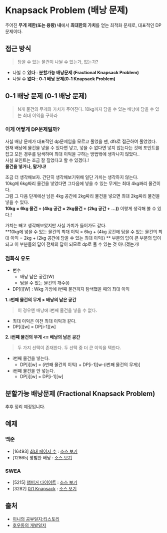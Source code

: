 # Knapsack Problem (배낭 문제)
주어진 **무게 제한(또는 용량) 내**에서 **최대한의 가치**를 얻는 최적화 문제로, 대표적인 DP문제이다.

## 접근 방식
> 담을 수 있는 물건이 나뉠 수 있는가, 없는가?
- 나뉠 수 **있다** : **분할가능 배낭문제 (Fractional Knapsack Problem)**
- 나뉠 수 **없다** : **0-1 배낭 문제(0-1 Knapsack Problem)**

## 0-1 배낭 문제 (0-1 배낭 문제)
> N개 물건의 무게와 가치가 주어진다.
> 10kg까지 담을 수 있는 배낭에 담을 수 있는 최대 이익을 구하라

### 이게 어떻게 DP문제일까?
사실 배낭 문제가 대표적인 dp문제임을 모르고 풀었을 땐, dfs로 접근하여 풀었었다.  
현재 배낭에 물건을 넣을 수 있다면 넣고, 넣을 수 없다면 넣지 않는다는 것에 포인트를 잡고 모든 경우를 탐색하며 최대 이익을 구하는 방법밖에 생각나지 않았다..  
사실 포인트는 조금 잘 짚었다고 할 수 있겠다.!  
**물건을 넣거나, 말거나!**

조금 더 생각해보자. 간단히 생각해보기위해 일단 가치는 생각하지 않는다.  
10kg에 6kg짜리 물건을 넣었다면 그다음에 넣을 수 있는 무게는 최대 4kg짜리 물건이다.  
그럼 그 다음 단계에선 남은 4kg 공간에 2kg짜리 물건을 넣으면 최대 2kg짜리 물건을 넣을 수 있다.  
**10kg = 6kg 물건 + (4kg 공간 = 2kg물건 + (2kg 공간 + ...))** 이렇게 생각해 볼 수 있다.!

가치는 빼고 생각해보았지만 사실 가치가 들어가도 같다.  
**10kg에 넣을 수 있는 물건의 최대 이익 = 6kg + (4kg 공간에 담을 수 있는 물건의 최대 이익 = 2kg + (2kg 공간에 담을 수 있는 최대 이익))  **
부분의 답이 큰 부분의 답이 되고 이 부분들의 답이 전체의 답이 되므로 dp로 풀 수 있는 것 아니겠는가!

### 점화식 유도
- 변수
  - 배낭 남은 공간(W)
  - 담을 수 있는 물건의 개수(i)  
- DP[i][W] : Wkg 가방에 i번째 물건까지 탐색했을 때의 최대 이익

**1. i번째 물건의 무게 > 배낭의 남은 공간**
> 이 경우엔 배낭에 i번째 물건을 넣을 수 없다.
- 최대 이익은 이전 최대 이익과 같다.
- DP[i][w] = DP[i-1][w]

**2. i번째 물건의 무게 <= 배낭의 남은 공간** 
> 두 가지 선택이 존재한다. 두 선택 중 더 큰 이익을 택한다. 
- i번째 물건을 넣는다.
  - DP[i][w] = (i번째 물건의 이익) + DP[i-1][w-(i번째 물건의 무게)]
- i번째 물건을 안 넣는다.
  - DP[i][w] = DP[i-1][w]


## 분할가능 배낭문제 (Fractional Knapsack Problem)
추후 정리 예정입니다.

## 예제
### 백준
- [16493] [최대 페이지 수](https://www.acmicpc.net/problem/16493) : [소스 보기](https://github.com/YunSuJeong/Coding-Test/tree/main/%EB%B0%B1%EC%A4%80/Silver/16493.%E2%80%85%EC%B5%9C%EB%8C%80%E2%80%85%ED%8E%98%EC%9D%B4%EC%A7%80%E2%80%85%EC%88%98)
- [12865] 평범한 배낭 : [소스 보기](https://github.com/YunSuJeong/Coding-Test/tree/main/%EB%B0%B1%EC%A4%80/Gold/12865.%E2%80%85%ED%8F%89%EB%B2%94%ED%95%9C%E2%80%85%EB%B0%B0%EB%82%AD)

### SWEA
- [5215] [햄버거 다이어트](https://swexpertacademy.com/main/code/problem/problemDetail.do?contestProbId=AWT-lPB6dHUDFAVT&categoryId=AWT-lPB6dHUDFAVT&categoryType=CODE&problemTitle=5215&orderBy=FIRST_REG_DATETIME&selectCodeLang=ALL&select-1=&pageSize=10&pageIndex=1) : [소스 보기](https://github.com/YunSuJeong/Coding-Test/tree/main/SWEA/D3/5215.%E2%80%85%ED%96%84%EB%B2%84%EA%B1%B0%E2%80%85%EB%8B%A4%EC%9D%B4%EC%96%B4%ED%8A%B8)
- [3282] [0/1 Knapsack](https://swexpertacademy.com/main/code/problem/problemDetail.do?contestProbId=AWBJAVpqrzQDFAWr&categoryId=AWBJAVpqrzQDFAWr&categoryType=CODE&problemTitle=3282&orderBy=FIRST_REG_DATETIME&selectCodeLang=ALL&select-1=&pageSize=10&pageIndex=1) : [소스 보기](https://github.com/YunSuJeong/Coding-Test/tree/main/SWEA/D3/3282.%E2%80%850%EF%BC%8F1%E2%80%85Knapsack)

## 출처
- [이니의 공부일지:티스토리](https://inni-iii.tistory.com/74)
- [호우동의 개발일지](https://howudong.tistory.com/106)
